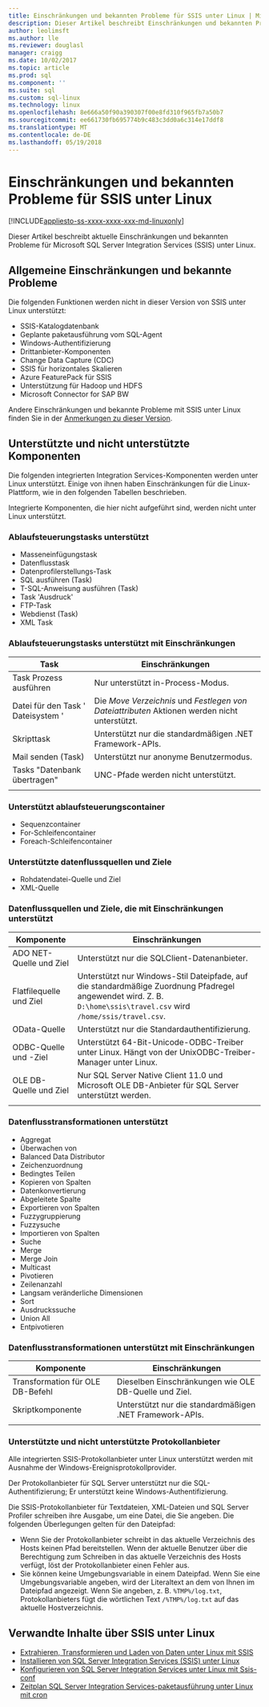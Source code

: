 ```yaml
---
title: Einschränkungen und bekannten Probleme für SSIS unter Linux | Microsoft Docs
description: Dieser Artikel beschreibt Einschränkungen und bekannten Probleme für Microsoft SQL Server Integration Services (SSIS) auf Linux-Computern
author: leolimsft
ms.author: lle
ms.reviewer: douglasl
manager: craigg
ms.date: 10/02/2017
ms.topic: article
ms.prod: sql
ms.component: ''
ms.suite: sql
ms.custom: sql-linux
ms.technology: linux
ms.openlocfilehash: 8e666a50f90a390307f00e8fd310f965fb7a50b7
ms.sourcegitcommit: ee661730fb695774b9c483c3dd0a6c314e17ddf8
ms.translationtype: MT
ms.contentlocale: de-DE
ms.lasthandoff: 05/19/2018
---
```

# <a name="limitations-and-known-issues-for-ssis-on-linux"></a>Einschränkungen und bekannten Probleme für SSIS unter Linux

[!INCLUDE[appliesto-ss-xxxx-xxxx-xxx-md-linuxonly](../includes/appliesto-ss-xxxx-xxxx-xxx-md-linuxonly.md)]

Dieser Artikel beschreibt aktuelle Einschränkungen und bekannten Probleme für Microsoft SQL Server Integration Services (SSIS) unter Linux.

## <a name="general-limitations-and-known-issues"></a>Allgemeine Einschränkungen und bekannte Probleme

Die folgenden Funktionen werden nicht in dieser Version von SSIS unter Linux unterstützt:
  - SSIS-Katalogdatenbank
  - Geplante paketausführung vom SQL-Agent
  - Windows-Authentifizierung
  - Drittanbieter-Komponenten
  - Change Data Capture (CDC)
  - SSIS für horizontales Skalieren
  - Azure FeaturePack für SSIS
  - Unterstützung für Hadoop und HDFS
  - Microsoft Connector for SAP BW

Andere Einschränkungen und bekannte Probleme mit SSIS unter Linux finden Sie in der [Anmerkungen zu dieser Version](sql-server-linux-release-notes.md#ssis).

## <a name="components"></a> Unterstützte und nicht unterstützte Komponenten

Die folgenden integrierten Integration Services-Komponenten werden unter Linux unterstützt. Einige von ihnen haben Einschränkungen für die Linux-Plattform, wie in den folgenden Tabellen beschrieben.

Integrierte Komponenten, die hier nicht aufgeführt sind, werden nicht unter Linux unterstützt.

### <a name="supported-control-flow-tasks"></a>Ablaufsteuerungstasks unterstützt
- Masseneinfügungstask
- Datenflusstask
- Datenprofilerstellungs-Task
- SQL ausführen (Task)
- T-SQL-Anweisung ausführen (Task)
- Task 'Ausdruck'
- FTP-Task
- Webdienst (Task)
- XML Task

### <a name="control-flow-tasks-supported-with-limitations"></a>Ablaufsteuerungstasks unterstützt mit Einschränkungen

| Task | Einschränkungen |
|------------|---|
| Task Prozess ausführen | Nur unterstützt in-Process-Modus. |
| Datei für den Task ' Dateisystem ' | Die *Move Verzeichnis* und *Festlegen von Dateiattributen* Aktionen werden nicht unterstützt. |
| Skripttask | Unterstützt nur die standardmäßigen .NET Framework-APIs. |
| Mail senden (Task) | Unterstützt nur anonyme Benutzermodus. |
| Tasks "Datenbank übertragen" | UNC-Pfade werden nicht unterstützt. |
| | |

### <a name="supported-control-flow-containers"></a>Unterstützt ablaufsteuerungscontainer
- Sequenzcontainer
- For-Schleifencontainer
- Foreach-Schleifencontainer

### <a name="supported-data-flow-sources-and-destinations"></a>Unterstützte datenflussquellen und Ziele
- Rohdatendatei-Quelle und Ziel
- XML-Quelle

### <a name="data-flow-sources-and-destinations-supported-with-limitations"></a>Datenflussquellen und Ziele, die mit Einschränkungen unterstützt

| Komponente | Einschränkungen |
|------------|---|
| ADO NET-Quelle und Ziel | Unterstützt nur die SQLClient-Datenanbieter. |
| Flatfilequelle und Ziel | Unterstützt nur Windows-Stil Dateipfade, auf die standardmäßige Zuordnung Pfadregel angewendet wird. Z. B. `D:\home\ssis\travel.csv` wird `/home/ssis/travel.csv`. |
| OData-Quelle | Unterstützt nur die Standardauthentifizierung. |
| ODBC-Quelle und -Ziel | Unterstützt 64-Bit-Unicode-ODBC-Treiber unter Linux. Hängt von der UnixODBC-Treiber-Manager unter Linux. |
| OLE DB-Quelle und Ziel | Nur SQL Server Native Client 11.0 und Microsoft OLE DB-Anbieter für SQL Server unterstützt werden. |
| | |

### <a name="supported-data-flow-transformations"></a>Datenflusstransformationen unterstützt
- Aggregat
- Überwachen von
- Balanced Data Distributor
- Zeichenzuordnung
- Bedingtes Teilen
- Kopieren von Spalten
- Datenkonvertierung
- Abgeleitete Spalte
- Exportieren von Spalten
- Fuzzygruppierung
- Fuzzysuche
- Importieren von Spalten
- Suche
- Merge
- Merge Join
- Multicast
- Pivotieren
- Zeilenanzahl
- Langsam veränderliche Dimensionen
- Sort
- Ausdruckssuche
- Union All
- Entpivotieren

### <a name="data-flow-transformations-supported-with-limitations"></a>Datenflusstransformationen unterstützt mit Einschränkungen

| Komponente | Einschränkungen |
|------------|---|
| Transformation für OLE DB-Befehl | Dieselben Einschränkungen wie OLE DB-Quelle und Ziel. |
| Skriptkomponente | Unterstützt nur die standardmäßigen .NET Framework-APIs. |
| | |

### <a name="supported-and-unsupported-log-providers"></a>Unterstützte und nicht unterstützte Protokollanbieter
Alle integrierten SSIS-Protokollanbieter unter Linux unterstützt werden mit Ausnahme der Windows-Ereignisprotokollprovider.

Der Protokollanbieter für SQL Server unterstützt nur die SQL-Authentifizierung; Er unterstützt keine Windows-Authentifizierung.

Die SSIS-Protokollanbieter für Textdateien, XML-Dateien und SQL Server Profiler schreiben ihre Ausgabe, um eine Datei, die Sie angeben. Die folgenden Überlegungen gelten für den Dateipfad:
-   Wenn Sie der Protokollanbieter schreibt in das aktuelle Verzeichnis des Hosts keinen Pfad bereitstellen. Wenn der aktuelle Benutzer über die Berechtigung zum Schreiben in das aktuelle Verzeichnis des Hosts verfügt, löst der Protokollanbieter einen Fehler aus.
-   Sie können keine Umgebungsvariable in einem Dateipfad. Wenn Sie eine Umgebungsvariable angeben, wird der Literaltext an dem von Ihnen im Dateipfad angezeigt. Wenn Sie angeben, z. B. `%TMP%/log.txt`, Protokollanbieters fügt die wörtlichen Text `/%TMP%/log.txt` auf das aktuelle Hostverzeichnis.

## <a name="related-content-about-ssis-on-linux"></a>Verwandte Inhalte über SSIS unter Linux
-   [Extrahieren, Transformieren und Laden von Daten unter Linux mit SSIS](sql-server-linux-migrate-ssis.md)
-   [Installieren von SQL Server Integration Services (SSIS) unter Linux](sql-server-linux-setup-ssis.md)
-   [Konfigurieren von SQL Server Integration Services unter Linux mit Ssis-conf](sql-server-linux-configure-ssis.md)
-   [Zeitplan SQL Server Integration Services-paketausführung unter Linux mit cron](sql-server-linux-schedule-ssis-packages.md)
